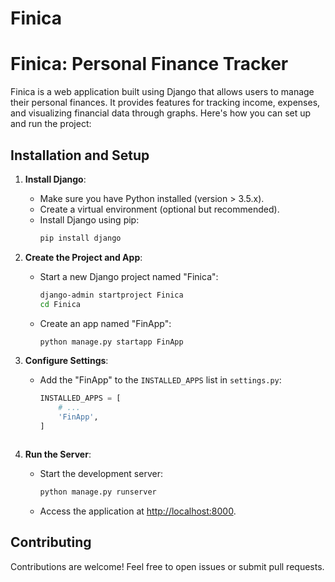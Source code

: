 # Finica
# Finica: Personal Finance Tracker

Finica is a web application built using Django that allows users to manage their personal finances. It provides features for tracking income, expenses, and visualizing financial data through graphs. Here's how you can set up and run the project:

## Installation and Setup

1. **Install Django**:
    - Make sure you have Python installed (version > 3.5.x).
    - Create a virtual environment (optional but recommended).
    - Install Django using pip:
        ```bash
        pip install django
        ```

2. **Create the Project and App**:
    - Start a new Django project named "Finica":
        ```bash
        django-admin startproject Finica
        cd Finica
        ```
    - Create an app named "FinApp":
        ```bash
        python manage.py startapp FinApp
        ```

3. **Configure Settings**:
    - Add the "FinApp" to the `INSTALLED_APPS` list in `settings.py`:
        ```python
        INSTALLED_APPS = [
            # ...
            'FinApp',
        ]
        ```


        ```

4. **Run the Server**:
    - Start the development server:
        ```bash
        python manage.py runserver
        ```
    - Access the application at [http://localhost:8000](http://localhost:8000).

## Contributing
Contributions are welcome! Feel free to open issues or submit pull requests.

